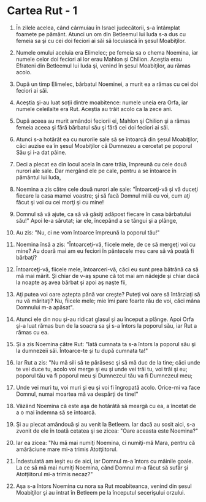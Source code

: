 # Cartea Rut - 1

1. În zilele acelea, când cârmuiau în Israel judecătorii, s-a întâmplat foamete pe pământ. Atunci un om din Betleemul lui Iuda s-a dus cu femeia sa şi cu cei doi feciori ai săi să locuiască în şesul Moabiţilor. 

2. Numele omului aceluia era Elimelec; pe femeia sa o chema Noemina, iar numele celor doi feciori ai lor erau Mahlon şi Chilion. Aceştia erau Efrateni din Betleemul lui Iuda şi, venind în şesul Moabiţilor, au rămas acolo. 

3. După un timp Elimelec, bărbatul Noeminei, a murit ea a rămas cu cei doi feciori ai săi. 

4. Aceştia şi-au luat soţii dintre moabitence: numele uneia era Orfa, iar numele celeilalte era Rut. Aceştia au trăit acolo ca la zece ani. 

5. După aceea au murit amândoi feciorii ei, Mahlon şi Chilion şi a rămas femeia aceea şi fără bărbatul său şi fără cei doi feciori ai săi. 

6. Atunci s-a hotărât ea cu nurorile sale să se întoarcă din şesul Moabiţilor, căci auzise ea în şesul Moabiţilor că Dumnezeu a cercetat pe poporul Său şi i-a dat pâine. 

7. Deci a plecat ea din locul acela în care trăia, împreună cu cele două nurori ale sale. Dar mergând ele pe cale, pentru a se întoarce în pământul lui Iuda, 

8. Noemina a zis către cele două nurori ale sale: "Întoarceţi-vă şi vă duceţi fiecare la casa mamei voastre; şi să facă Domnul milă cu voi, cum aţi făcut şi voi cu cei morţi şi cu mine! 

9. Domnul să vă ajute, ca să vă găsiţi adăpost fiecare în casa bărbatului său!" Apoi le-a sărutat; iar ele, începând a se tângui şi a plânge, 

10. Au zis: "Nu, ci ne vom întoarce împreună la poporul tău!" 

11. Noemina însă a zis: "Întoarceţi-vă, fiicele mele, de ce să mergeţi voi cu mine? Au doară mai am eu feciori în pântecele meu care să vă poată fi bărbaţi? 

12. Întoarceţi-vă, fiicele mele, întoarceri-vă, căci eu sunt prea bătrână ca să mă mai mărit. Şi chiar de v-aş spune că tot mai am nădejde şi chiar dacă la noapte aş avea bărbat şi apoi aş naşte fii, 

13. Aţi putea voi oare aştepta până vor creşte? Puteţi voi oare să întârziaţi să nu vă măritaţi? Nu, fiicele mele; mie îmi pare foarte rău de voi, căci mâna Domnului m-a apăsat". 

14. Atunci ele din nou şi-au ridicat glasul şi au început a plânge. Apoi Orfa şi-a luat rămas bun de la soacra sa şi s-a întors la poporul său, iar Rut a rămas cu ea. 

15. Şi a zis Noemina către Rut: "Iată cumnata ta s-a întors la poporul său şi la dumnezeii săi. Întoarce-te şi tu după cumnata ta!" 

16. Iar Rut a zis: "Nu mă sili să te părăsesc şi să mă duc de la tine; căci unde te vei duce tu, acolo voi merge şi eu şi unde vei trăi tu, voi trăi şi eu; poporul tău va fi poporul meu şi Dumnezeul tău va fi Dumnezeul meu; 

17. Unde vei muri tu, voi muri şi eu şi voi fi îngropată acolo. Orice-mi va face Domnul, numai moartea mă va despărţi de tine!" 

18. Văzând Noemina că este aşa de hotărâtă să meargă cu ea, a încetat de a o mai îndemna să se întoarcă. 

19. Şi au plecat amândouă şi au venit la Betleem. Iar dacă au sosit aici, s-a zvonit de ele în toată cetatea şi se zicea: "Oare aceasta este Noemina?" 

20. Iar ea zicea: "Nu mă mai numiţi Noemina, ci numiţi-mă Mara, pentru că amărăciune mare mi-a trimis Atotţiitorul. 

21. Îndestulată am ieşit eu de aici, iar Domnul m-a întors cu mâinile goale. La ce să mă mai numiţi Noemina, când Domnul m-a făcut să sufăr şi Atotţiitorul mi-a trimis necaz?" 

22. Aşa s-a întors Noemina cu nora sa Rut moabiteanca, venind din şesul Moabiţilor şi au intrat în Betleem pe la începutul secerişului orzului. 

